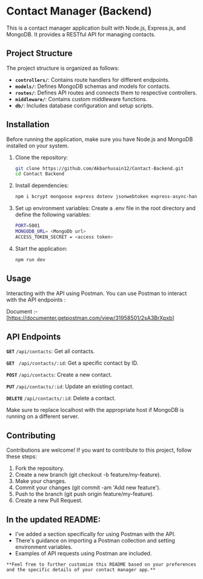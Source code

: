 # Contact Manager (Backend)

This is a contact manager application built with Node.js, Express.js, and MongoDB. It provides a RESTful API for managing contacts.

## Project Structure

The project structure is organized as follows:

- **`controllers/`**: Contains route handlers for different endpoints.
- **`models/`**: Defines MongoDB schemas and models for contacts.
- **`routes/`**: Defines API routes and connects them to respective controllers.
- **`middleware/`**: Contains custom middleware functions.
- **`db/`**: Includes database configuration and setup scripts.

## Installation

Before running the application, make sure you have Node.js and MongoDB installed on your system.

1. Clone the repository:
   ```bash
   git clone https://github.com/Akbarhusain12/Contact-Backend.git
   cd Contact Backend
   ```
2. Install dependencies:
   ```bash
   npm i bcrypt mongoose express dotenv jsonwebtoken express-async-handler nodemon
   ```
3. Set up environment variables: Create a .env file in the root directory and define the following variables:
    ```bash
    PORT=5001
    MONGODB_URL= <MongoDb url>
    ACCESS_TOKEN_SECRET = <access token>
    ```
4. Start the application:
    ```bash
    npm run dev
    ```

## Usage
Interacting with the API using Postman. You can use Postman to interact with the API endpoints :

Document :-[https://documenter.getpostman.com/view/31958501/2sA3BrXpxb]

## API Endpoints
**`GET`** `/api/contacts`: Get all contacts.

**`GET`** ` /api/contacts/:id`: Get a specific contact by ID.

**`POST`** `/api/contacts`: Create a new contact.

**`PUT`** `/api/contacts/:id`: Update an existing contact.

**`DELETE`** `/api/contacts/:id`: Delete a contact.

Make sure to replace localhost with the appropriate host if MongoDB is running on a different server.


## Contributing
Contributions are welcome! If you want to contribute to this project, follow these steps:

1. Fork the repository.
2. Create a new branch (git checkout -b feature/my-feature).
3. Make your changes.
4. Commit your changes (git commit -am 'Add new feature').
5. Push to the branch (git push origin feature/my-feature).
6. Create a new Pull Request.




## In the updated README:

- I've added a section specifically for using Postman with the API.
- There's guidance on importing a Postman collection and setting environment variables.
- Examples of API requests using Postman are included.

`**Feel free to further customize this README based on your preferences and the specific details of your contact manager app.**`

